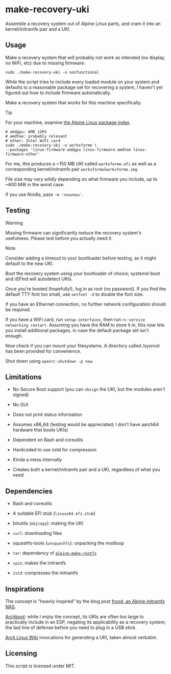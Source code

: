 # make-recovery-uki

Assemble a recovery system out of Alpine Linux parts,
and cram it into an kernel/initramfs pair and a UKI.

## Usage

Make a recovery system that will probably not work as intended
(no display, no WiFi, etc) due to missing firmware:

```
sudo ./make-recovery-uki -o nonfunctional
```

While the script tries to include every loaded module on your system
and defaults to a reasonable package set for recovering a system,
I haven't yet figured out how to include firmware automatically.

Make a recovery system that works for this machine specifically.

> [!TIP]
> For your machine, examine
> [the Alpine Linux package index](https://pkgs.alpinelinux.org/packages?name=linux-firmware-*&branch=v3.21&repo=&arch=x86_64&origin=&flagged=&maintainer=).


```
# amdgpu: AMD iGPU
# amdtee: probably relevant
# other: Intel WiFi card
sudo ./make-recovery-uki -o worksforme \
--packages 'linux-firmware-amdgpu linux-firmware-amdtee linux-firmware-other'
```

For me, this produces a ~150 MB UKI called `worksforme.efi`
as well as a corresponding kernel/initramfs pair `worksforme`/`worksforme.img`

File size may vary wildly depending on what firmware you include,
up to ~600 MiB in the worst case.

If you use Nvidia, pass `-m 'nouveau'`.

## Testing

> [!WARNING]
> Missing firmware can significantly reduce the recovery system's usefulness.
> Please test before you actually need it.

> [!NOTE]
> Consider adding a timeout to your bootloader before testing,
> as it might default to the new UKI.

Boot the recovery system using your bootloader of choice;
systemd-boot and rEFInd will autodetect UKIs.

Once you're booted (hopefully!), log in as root (no password).
If you find the default TTY font too small, use `setfont -d`
to double the font size.

If you have an Ethernet connection,
no further network configuration should be required.

If you have a WiFi card, run `setup-interfaces`, then
run `rc-service networking restart`.
Assuming you have the RAM to store it in,
this now lets you install additional packages,
in case the default package set isn't enough.

Now check if you can mount your filesystems.
A directory called /sysroot has been provided for convenience.

Shut down using `openrc-shutdown -p now`.

## Limitations

* No Secure Boot support
  (you can `sbsign` the UKI, but the modules aren't signed)

* No GUI

* Does not print status information

* Assumes x86_64 (testing would be appreciated;
  I don't have aarch64 hardware that boots UKIs)

* Dependent on Bash and coreutils

* Hardcoded to use zstd for compression

* Kinda a mess internally

* Creates both a kernel/initramfs pair and a UKI,
  regardless of what you need

## Dependencies

* Bash and coreutils

* A suitable EFI stub (`linuxx64.efi.stub`)

* binutils (`objcopy`): making the UKI

* `curl`: downloading files

* squashfs-tools (`unsquashfs`): unpacking the modloop

* `tar`: dependency of [`alpine-make-rootfs`](https://github.com/alpinelinux/alpine-make-rootfs)

* `cpio`: makes the initramfs

* `zstd`: compresses the initramfs

## Inspirations

The concept is "heavily inspired" by the blog post
[frood, an Alpine initramfs NAS](https://words.filippo.io/dispatches/frood/).

[Archboot](https://archboot.com/): while I enjoy the concept, its UKIs are
often too large to practically include in an ESP,
negating its applicability as a recovery system;
the last line of defense before you need to plug in a USB stick.

[Arch Linux Wiki](https://wiki.archlinux.org/title/Unified_kernel_image#Manually)
invocations for generating a UKI, taken almost verbatim.

## Licensing

This script is licensed under MIT.
